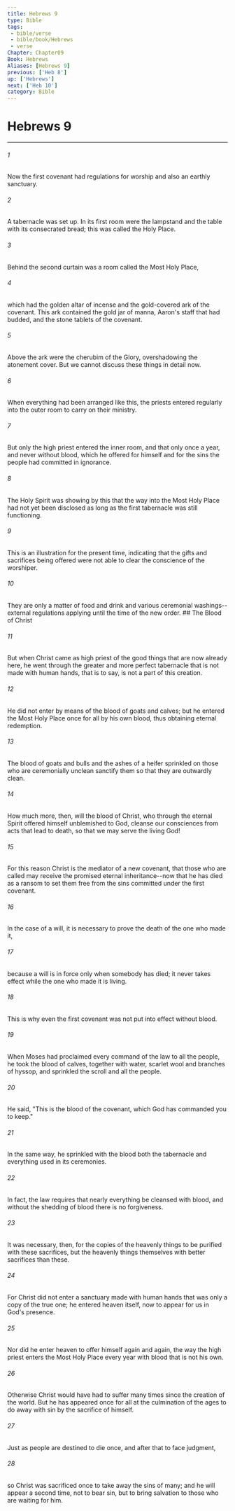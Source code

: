 ```yaml
---
title: Hebrews 9
type: Bible
tags:
 - bible/verse
 - bible/book/Hebrews
 - verse
Chapter: Chapter09
Book: Hebrews
Aliases: [Hebrews 9]
previous: ['Heb 8']
up: ['Hebrews']
next: ['Heb 10']
category: Bible
---
```

# Hebrews 9

***


###### 1 
Now the first covenant had regulations for worship and also an earthly sanctuary. 

###### 2 
A tabernacle was set up. In its first room were the lampstand and the table with its consecrated bread; this was called the Holy Place. 

###### 3 
Behind the second curtain was a room called the Most Holy Place, 

###### 4 
which had the golden altar of incense and the gold-covered ark of the covenant. This ark contained the gold jar of manna, Aaron's staff that had budded, and the stone tablets of the covenant. 

###### 5 
Above the ark were the cherubim of the Glory, overshadowing the atonement cover. But we cannot discuss these things in detail now. 

###### 6 
When everything had been arranged like this, the priests entered regularly into the outer room to carry on their ministry. 

###### 7 
But only the high priest entered the inner room, and that only once a year, and never without blood, which he offered for himself and for the sins the people had committed in ignorance. 

###### 8 
The Holy Spirit was showing by this that the way into the Most Holy Place had not yet been disclosed as long as the first tabernacle was still functioning. 

###### 9 
This is an illustration for the present time, indicating that the gifts and sacrifices being offered were not able to clear the conscience of the worshiper. 

###### 10 
They are only a matter of food and drink and various ceremonial washings--external regulations applying until the time of the new order. ## The Blood of Christ 

###### 11 
But when Christ came as high priest of the good things that are now already here, he went through the greater and more perfect tabernacle that is not made with human hands, that is to say, is not a part of this creation. 

###### 12 
He did not enter by means of the blood of goats and calves; but he entered the Most Holy Place once for all by his own blood, thus obtaining eternal redemption. 

###### 13 
The blood of goats and bulls and the ashes of a heifer sprinkled on those who are ceremonially unclean sanctify them so that they are outwardly clean. 

###### 14 
How much more, then, will the blood of Christ, who through the eternal Spirit offered himself unblemished to God, cleanse our consciences from acts that lead to death, so that we may serve the living God! 

###### 15 
For this reason Christ is the mediator of a new covenant, that those who are called may receive the promised eternal inheritance--now that he has died as a ransom to set them free from the sins committed under the first covenant. 

###### 16 
In the case of a will, it is necessary to prove the death of the one who made it, 

###### 17 
because a will is in force only when somebody has died; it never takes effect while the one who made it is living. 

###### 18 
This is why even the first covenant was not put into effect without blood. 

###### 19 
When Moses had proclaimed every command of the law to all the people, he took the blood of calves, together with water, scarlet wool and branches of hyssop, and sprinkled the scroll and all the people. 

###### 20 
He said, "This is the blood of the covenant, which God has commanded you to keep." 

###### 21 
In the same way, he sprinkled with the blood both the tabernacle and everything used in its ceremonies. 

###### 22 
In fact, the law requires that nearly everything be cleansed with blood, and without the shedding of blood there is no forgiveness. 

###### 23 
It was necessary, then, for the copies of the heavenly things to be purified with these sacrifices, but the heavenly things themselves with better sacrifices than these. 

###### 24 
For Christ did not enter a sanctuary made with human hands that was only a copy of the true one; he entered heaven itself, now to appear for us in God's presence. 

###### 25 
Nor did he enter heaven to offer himself again and again, the way the high priest enters the Most Holy Place every year with blood that is not his own. 

###### 26 
Otherwise Christ would have had to suffer many times since the creation of the world. But he has appeared once for all at the culmination of the ages to do away with sin by the sacrifice of himself. 

###### 27 
Just as people are destined to die once, and after that to face judgment, 

###### 28 
so Christ was sacrificed once to take away the sins of many; and he will appear a second time, not to bear sin, but to bring salvation to those who are waiting for him. 
